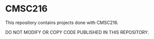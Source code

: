 # CMSC216
This repository contains projects done with CMSC216.

DO NOT MODIFY OR COPY CODE PUBLISHED IN THIS REPOSITORY.
